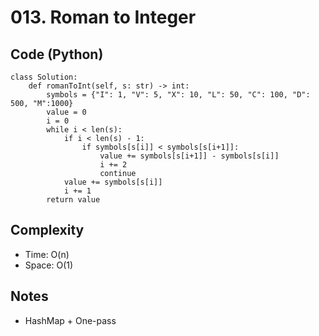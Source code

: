 # 013. Roman to Integer

## Code (Python)
```python3
class Solution:
    def romanToInt(self, s: str) -> int:
        symbols = {"I": 1, "V": 5, "X": 10, "L": 50, "C": 100, "D": 500, "M":1000}
        value = 0
        i = 0
        while i < len(s):
            if i < len(s) - 1:
                if symbols[s[i]] < symbols[s[i+1]]:
                    value += symbols[s[i+1]] - symbols[s[i]]
                    i += 2
                    continue
            value += symbols[s[i]]
            i += 1
        return value
```

## Complexity
- Time: O(n)
- Space: O(1)

## Notes
- HashMap + One-pass
